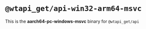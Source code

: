 # `@wtapi_get/api-win32-arm64-msvc`

This is the **aarch64-pc-windows-msvc** binary for `@wtapi_get/api`
